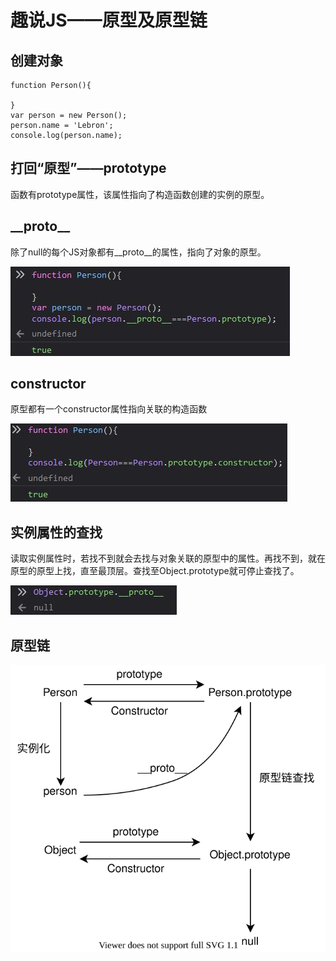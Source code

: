 # 趣说JS——原型及原型链

## 创建对象

```text
function Person(){

}
var person = new Person();
person.name = 'Lebron';
console.log(person.name);
```

## 打回“原型”——prototype

函数有prototype属性，该属性指向了构造函数创建的实例的原型。

## \_\_proto\_\_

除了null的每个JS对象都有\_\_proto\_\_的属性，指向了对象的原型。

![](../.gitbook/assets/bu-huo.JPG)

## constructor

原型都有一个constructor属性指向关联的构造函数

![](../.gitbook/assets/bu-huo%20%284%29.JPG)

## 实例属性的查找

读取实例属性时，若找不到就会去找与对象关联的原型中的属性。再找不到，就在原型的原型上找，直至最顶层。查找至Object.prototype就可停止查找了。

![](../.gitbook/assets/bu-huo%20%282%29.JPG)

## 原型链

![](../.gitbook/assets/untitled-diagram%20%282%29.svg)

